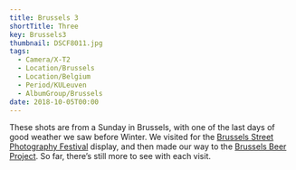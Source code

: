 ```yaml
---
title: Brussels 3
shortTitle: Three
key: Brussels3
thumbnail: DSCF8011.jpg
tags:
  - Camera/X-T2
  - Location/Brussels
  - Location/Belgium
  - Period/KULeuven
  - AlbumGroup/Brussels
date: 2018-10-05T00:00
---
```

These shots are from a Sunday in Brussels, with one of the last days of good weather we saw before Winter. We visited for the [Brussels Street Photography Festival](https://www.bspfestival.org/en/home/) display, and then made our way to the [Brussels Beer Project](https://www.beerproject.be). So far, there’s still more to see with each visit.
